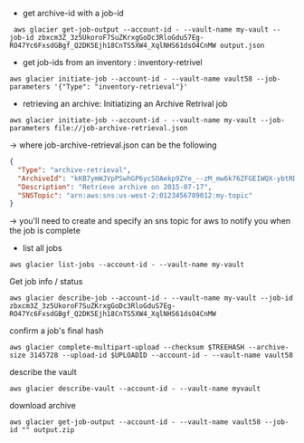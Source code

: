  - get archive-id with a job-id
```console
 aws glacier get-job-output --account-id - --vault-name my-vault --job-id zbxcm3Z_3z5UkoroF7SuZKrxgGoDc3RloGduS7Eg-RO47Yc6FxsdGBgf_Q2DK5Ejh18CnTS5XW4_XqlNHS61dsO4CnMW output.json
```

- get job-ids from an inventory : inventory-retrivel
```console
aws glacier initiate-job --account-id - --vault-name vault58 --job-parameters '{"Type": "inventory-retrieval"}'
```

- retrieving an archive: Initiatizing an Archive Retrival job
```console
aws glacier initiate-job --account-id - --vault-name my-vault --job-parameters file://job-archive-retrieval.json
```
-> where job-archive-retrieval.json can be the following
```json
{
  "Type": "archive-retrieval",
  "ArchiveId": "kKB7ymWJVpPSwhGP6ycSOAekp9ZYe_--zM_mw6k76ZFGEIWQX-ybtRDvc2VkPSDtfKmQrj0IRQLSGsNuDp-AJVlu2ccmDSyDUmZwKbwbpAdGATGDiB3hHO0bjbGehXTcApVud_wyDw",
  "Description": "Retrieve archive on 2015-07-17",
  "SNSTopic": "arn:aws:sns:us-west-2:0123456789012:my-topic"
}
```
-> you'll need to create and specify an sns topic for aws to notify you when the job is complete

- list all jobs
```console
aws glacier list-jobs --account-id - --vault-name my-vault
```
Get job info / status
```console
aws glacier describe-job --account-id - --vault-name my-vault --job-id zbxcm3Z_3z5UkoroF7SuZKrxgGoDc3RloGduS7Eg-RO47Yc6FxsdGBgf_Q2DK5Ejh18CnTS5XW4_XqlNHS61dsO4CnMW
```
confirm a job's final hash

```console
aws glacier complete-multipart-upload --checksum $TREEHASH --archive-size 3145728 --upload-id $UPLOADID --account-id - --vault-name vault58
```

describe the vault
```console
aws glacier describe-vault --account-id - --vault-name myvault
```


download archive
```console
aws glacier get-job-output --account-id - --vault-name vault58 --job-id "" output.zip
```
